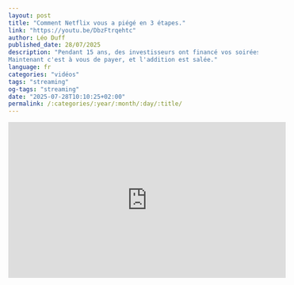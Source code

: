```yaml
---
layout: post
title: "Comment Netflix vous a piégé en 3 étapes."
link: "https://youtu.be/DbzFtrqehtc"
author: Léo Duff
published_date: 28/07/2025
description: "Pendant 15 ans, des investisseurs ont financé vos soirées Netflix.
Maintenant c'est à vous de payer, et l'addition est salée."
language: fr
categories: "vidéos"
tags: "streaming"
og-tags: "streaming"
date: "2025-07-28T10:10:25+02:00"
permalink: /:categories/:year/:month/:day/:title/
---
```


<iframe width="560" height="315" src="https://www.youtube.com/embed/DbzFtrqehtc?si=mVt1cUo-lFFwXalG" title="YouTube video player" frameborder="0" allow="accelerometer; autoplay; clipboard-write; encrypted-media; gyroscope; picture-in-picture; web-share" referrerpolicy="strict-origin-when-cross-origin" allowfullscreen></iframe>